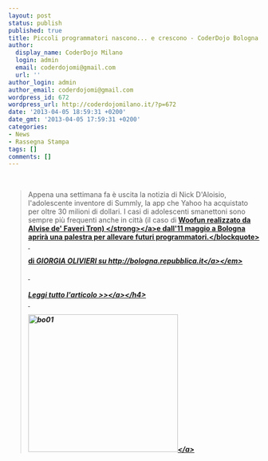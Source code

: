 ```yaml
---
layout: post
status: publish
published: true
title: Piccoli programmatori nascono... e crescono - CoderDojo Bologna
author:
  display_name: CoderDojo Milano
  login: admin
  email: coderdojomi@gmail.com
  url: ''
author_login: admin
author_email: coderdojomi@gmail.com
wordpress_id: 672
wordpress_url: http://coderdojomilano.it/?p=672
date: '2013-04-05 18:59:31 +0200'
date_gmt: '2013-04-05 17:59:31 +0200'
categories:
- News
- Rassegna Stampa
tags: []
comments: []
---
```

<p>&nbsp;</p>
<blockquote><p>Appena una settimana fa &egrave; uscita la notizia di Nick D'Aloisio, l'adolescente inventore di Summly, la app che Yahoo ha acquistato per oltre 30 milioni di dollari. I casi di adolescenti smanettoni sono sempre pi&ugrave; frequenti anche in citt&agrave; (il caso di&nbsp;<a href="http:&#47;&#47;bologna.repubblica.it&#47;cronaca&#47;2013&#47;03&#47;29&#47;news&#47;woofun_l_app_per_il_corteggiamento_timido-55603916&#47;"><strong>Woofun realizzato da Alvise de' Faveri Tron)&nbsp;<&#47;strong><&#47;a>e dall'11 maggio a Bologna aprir&agrave; una palestra per allevare futuri programmatori.<&#47;blockquote><br />
&nbsp;</p>
<p>di&nbsp;<em>GIORGIA OLIVIERI su&nbsp;<a href="http:&#47;&#47;bologna.repubblica.it&#47;">http:&#47;&#47;bologna.repubblica.it<&#47;a><&#47;em></p>
<p>&nbsp;</p>
<h4><a title="CoderDojo Bologna" href="http:&#47;&#47;bologna.repubblica.it&#47;cronaca&#47;2013&#47;04&#47;03&#47;news&#47;piccoli_programmatori_nascono_e_crescono-55865334&#47;" target="_blank">Leggi tutto l'articolo >><&#47;a><&#47;h4><br />
&nbsp;</p>
<p><a href="http:&#47;&#47;coderdojomilano.it&#47;wp-content&#47;uploads&#47;2013&#47;04&#47;bo01.jpg"><img class="alignnone size-full wp-image-673" alt="bo01" src="http:&#47;&#47;coderdojomilano.it&#47;wp-content&#47;uploads&#47;2013&#47;04&#47;bo01.jpg" width="300" height="276" &#47;><&#47;a></p>
